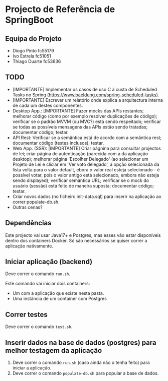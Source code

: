 # Projecto de Referência de SpringBoot

## Equipa do Projeto
* Diogo Pinto   fc55179
* Ivo Estrela   fc51051
* Thiago Duarte fc53636

 ## TODO
* [IMPORTANTE] Implementar os casos de uso C à custa de Scheduled Tasks no Spring (https://www.baeldung.com/spring-scheduled-tasks).
* [IMPORTANTE] Escrever um relatório onde explica a arquitectura interna de cada um destes componentes.
* Desktop App.: [IMPORTANTE] Fazer mocks das APIs restantes; melhorar código (como por exemplo resolver duplicações de código); verificar se o padrão MVVM (ou MVC?) está sendo respeitado; verificar se todas as possíveis mensagens das APIs estão sendo tratadas; documentar código; testar.
* API Rest: Verificar se a semântica está de acordo com a semântica rest; documentar código (testes inclusos); testar.
* Web App. (SSR): [IMPORTANTE] Criar págnina para consultar projectos de lei; criar página de autenticação (parecida com a da aplicação desktop); melhorar página 'Escolher Delegado' (ao selecionar um Projeto de Lei e cliclar em 'Ver voto delegado', a opção selecionada da lista volta para o valor default, ebora o valor real esteja selecionado - é possível votar, pois o valor antigo está selecionado, embora não esteja sendo displayed); verificar semântica URL; verificar se o mock do usuário (sessão) está feito de maneira suposta; documentar código; testar.
* Criar novos dados (no ficheiro init-data.sql) para inserir na aplicação ao correr populate-db.sh.
* Outras cenas?

## Dependências

Este projecto vai usar Java17+ e Postgres, mas esses vão estar disponíveis dentro dos containers Docker. Só são necessários se quiser correr a aplicação nativamente.

## Iniciar aplicação (backend)

Deve correr o comando `run.sh`.

Este comando vai iniciar dois containers:

* Um com a aplicação que existe nesta pasta.
* Uma instância de um container com Postgres

## Correr testes

Deve correr o comando `test.sh`.

## Inserir dados na base de dados (postgres) para melhor testagem da aplicação

1. Deve correr o comando `run.sh` (caso ainda não o tenha feito) para iniciar a aplicação.
2. Deve correr o comando `populate-db.sh` para popular a base de dados.
